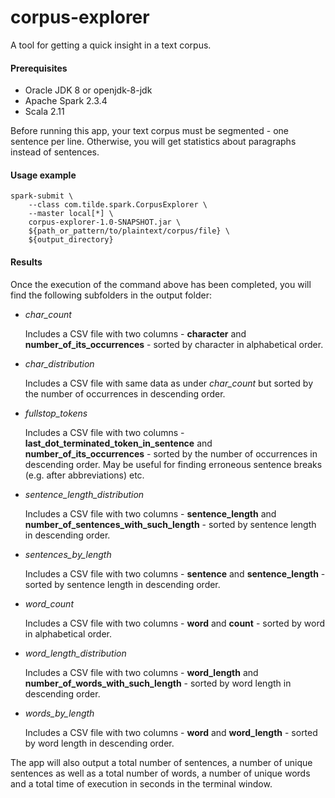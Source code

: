 # corpus-explorer

A tool for getting a quick insight in a text corpus.<br>

#### Prerequisites
* Oracle JDK 8 or openjdk-8-jdk
* Apache Spark 2.3.4
* Scala 2.11

Before running this app, your text corpus must be segmented - one sentence per line. Otherwise, you will get statistics about paragraphs instead of sentences.

#### Usage example
```
spark-submit \
    --class com.tilde.spark.CorpusExplorer \
    --master local[*] \
    corpus-explorer-1.0-SNAPSHOT.jar \
    ${path_or_pattern/to/plaintext/corpus/file} \
    ${output_directory}
```

#### Results
Once the execution of the command above has been completed, you will find the following subfolders in the output folder:
- _char_count_
  
  Includes a CSV file with two columns - __character__ and __number_of_its_occurrences__ - sorted by character in alphabetical order.
  
- _char_distribution_

  Includes a CSV file with same data as under _char_count_ but sorted by the number of occurrences in descending order.
  
- _fullstop_tokens_

  Includes a CSV file with two columns - __last_dot_terminated_token_in_sentence__ and __number_of_its_occurrences__ - sorted by the number of occurrences in descending order.
  May be useful for finding erroneous sentence breaks (e.g. after abbreviations) etc.

- _sentence_length_distribution_

  Includes a CSV file with two columns - __sentence_length__ and __number_of_sentences_with_such_length__ - sorted by sentence length in descending order.
  
- _sentences_by_length_

  Includes a CSV file with two columns - __sentence__ and __sentence_length__ - sorted by sentence length in descending order.
  
- _word_count_

  Includes a CSV file with two columns - __word__ and __count__ - sorted by word in alphabetical order.
  
- _word_length_distribution_

  Includes a CSV file with two columns - __word_length__ and __number_of_words_with_such_length__ - sorted by word length in descending order.
  
- _words_by_length_

  Includes a CSV file with two columns - __word__ and __word_length__ - sorted by word length in descending order.
  
The app will also output a total number of sentences, a number of unique sentences as well as a total number of words, a number of unique words and a total time of execution in seconds in the terminal window.
